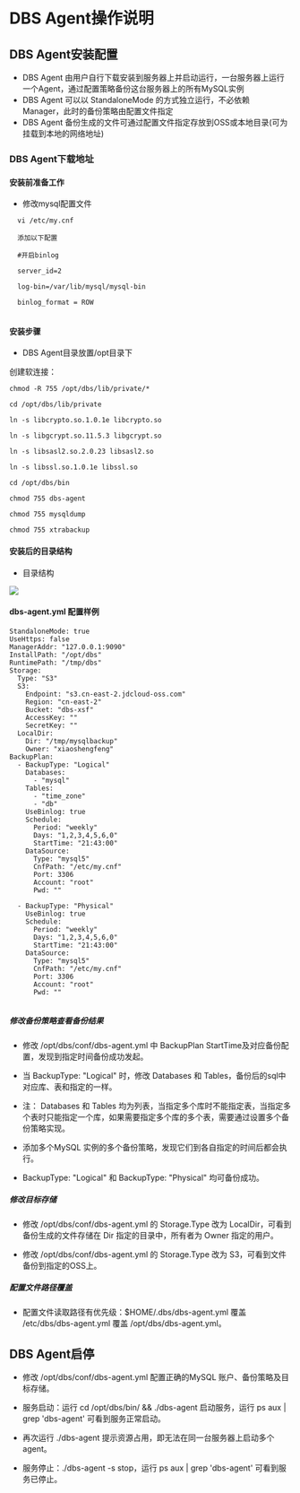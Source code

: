 # DBS Agent操作说明

## DBS Agent安装配置

* DBS Agent 由用户自行下载安装到服务器上并启动运行，一台服务器上运行一个Agent，通过配置策略备份这台服务器上的所有MySQL实例
* DBS Agent 可以以 StandaloneMode 的方式独立运行，不必依赖 Manager，此时的备份策略由配置文件指定
* DBS Agent 备份生成的文件可通过配置文件指定存放到OSS或本地目录(可为挂载到本地的网络地址)

### DBS Agent下载地址

#### 安装前准备工作

* 修改mysql配置文件
```
  vi /etc/my.cnf

  添加以下配置

  #开启binlog

  server_id=2

  log-bin=/var/lib/mysql/mysql-bin

  binlog_format = ROW
  
  ```


#### 安装步骤

* DBS Agent目录放置/opt目录下

创建软连接：

```
chmod -R 755 /opt/dbs/lib/private/*

cd /opt/dbs/lib/private

ln -s libcrypto.so.1.0.1e libcrypto.so

ln -s libgcrypt.so.11.5.3 libgcrypt.so

ln -s libsasl2.so.2.0.23 libsasl2.so

ln -s libssl.so.1.0.1e libssl.so

cd /opt/dbs/bin

chmod 755 dbs-agent

chmod 755 mysqldump

chmod 755 xtrabackup

```

#### 安装后的目录结构
* 目录结构

![](../../DBS/Image/Operation-Guide/dbs-agent-operation1.png)

#### dbs-agent.yml 配置样例

```
StandaloneMode: true
UseHttps: false
ManagerAddr: "127.0.0.1:9090"
InstallPath: "/opt/dbs"
RuntimePath: "/tmp/dbs"
Storage:
  Type: "S3"
  S3:
    Endpoint: "s3.cn-east-2.jdcloud-oss.com"
    Region: "cn-east-2"
    Bucket: "dbs-xsf"
    AccessKey: ""
    SecretKey: ""
  LocalDir:
    Dir: "/tmp/mysqlbackup"
    Owner: "xiaoshengfeng"
BackupPlan:
  - BackupType: "Logical"
    Databases:
      - "mysql"
    Tables:
      - "time_zone"
      - "db"
    UseBinlog: true
    Schedule:
      Period: "weekly"
      Days: "1,2,3,4,5,6,0"
      StartTime: "21:43:00"
    DataSource:
      Type: "mysql5"
      CnfPath: "/etc/my.cnf"
      Port: 3306
      Account: "root"
      Pwd: ""
 
  - BackupType: "Physical"
    UseBinlog: true
    Schedule:
      Period: "weekly"
      Days: "1,2,3,4,5,6,0"
      StartTime: "21:43:00"
    DataSource:
      Type: "mysql5"
      CnfPath: "/etc/my.cnf"
      Port: 3306
      Account: "root"
      Pwd: ""
  
```

##### 修改备份策略查看备份结果

* 修改 /opt/dbs/conf/dbs-agent.yml 中 BackupPlan StartTime及对应备份配置，发现到指定时间备份成功发起。

* 当 BackupType: "Logical" 时，修改 Databases 和 Tables，备份后的sql中对应库、表和指定的一样。

* 注： Databases 和 Tables 均为列表，当指定多个库时不能指定表，当指定多个表时只能指定一个库，如果需要指定多个库的多个表，需要通过设置多个备份策略实现。

* 添加多个MySQL 实例的多个备份策略，发现它们到各自指定的时间后都会执行。

* BackupType: "Logical" 和 BackupType: "Physical" 均可备份成功。

##### 修改目标存储
* 修改 /opt/dbs/conf/dbs-agent.yml 的 Storage.Type 改为 LocalDir，可看到备份生成的文件存储在 Dir 指定的目录中，所有者为 Owner 指定的用户。

* 修改 /opt/dbs/conf/dbs-agent.yml 的 Storage.Type 改为 S3，可看到文件备份到指定的OSS上。

##### 配置文件路径覆盖

* 配置文件读取路径有优先级：$HOME/.dbs/dbs-agent.yml 覆盖 /etc/dbs/dbs-agent.yml 覆盖 /opt/dbs/dbs-agent.yml。

## DBS Agent启停

* 修改 /opt/dbs/conf/dbs-agent.yml 配置正确的MySQL 账户、备份策略及目标存储。

* 服务启动：运行 cd /opt/dbs/bin/ && ./dbs-agent 启动服务，运行 ps aux | grep 'dbs-agent' 可看到服务正常启动。

* 再次运行 ./dbs-agent 提示资源占用，即无法在同一台服务器上启动多个 agent。

* 服务停止：./dbs-agent -s stop，运行 ps aux | grep 'dbs-agent' 可看到服务已停止。
